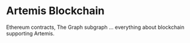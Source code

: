 # Artemis Blockchain

Ethereum contracts, The Graph subgraph ... everything about blockchain supporting Artemis.
